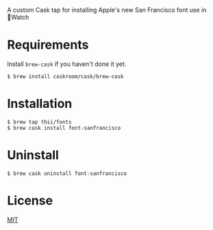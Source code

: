 A custom Cask tap for installing Apple's new San Francisco font use in Watch

# Requirements

Install `brew-cask` if you haven't done it yet.

    $ brew install caskroom/cask/brew-cask

# Installation
    $ brew tap thii/fonts
    $ brew cask install font-sanfrancisco

# Uninstall

    $ brew cask uninstall font-sanfrancisco

# License
[MIT](http://thi.mit-license.org)
